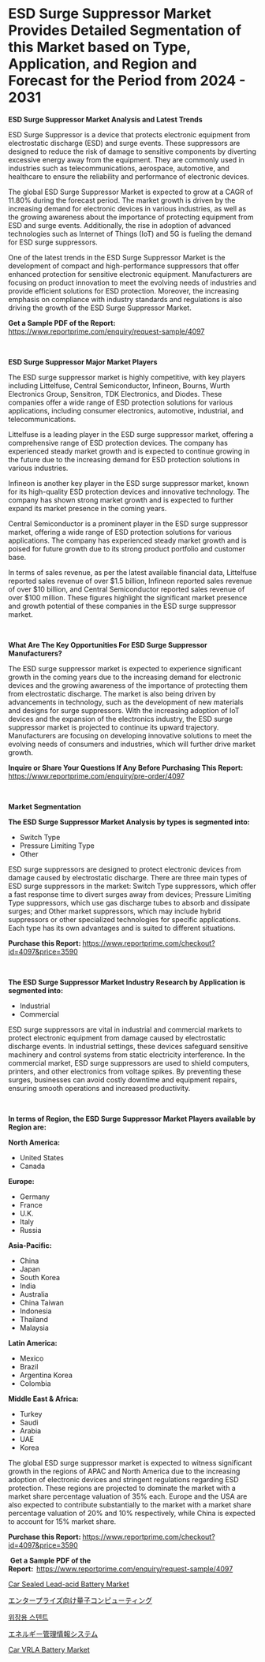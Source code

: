 <p><h1>ESD Surge Suppressor Market Provides Detailed Segmentation of this Market based on Type, Application, and Region and Forecast for the Period from 2024 - 2031</h1></p><p><strong>ESD Surge Suppressor Market Analysis and Latest Trends</strong></p>
<p><p>ESD Surge Suppressor is a device that protects electronic equipment from electrostatic discharge (ESD) and surge events. These suppressors are designed to reduce the risk of damage to sensitive components by diverting excessive energy away from the equipment. They are commonly used in industries such as telecommunications, aerospace, automotive, and healthcare to ensure the reliability and performance of electronic devices.</p><p>The global ESD Surge Suppressor Market is expected to grow at a CAGR of 11.80% during the forecast period. The market growth is driven by the increasing demand for electronic devices in various industries, as well as the growing awareness about the importance of protecting equipment from ESD and surge events. Additionally, the rise in adoption of advanced technologies such as Internet of Things (IoT) and 5G is fueling the demand for ESD surge suppressors.</p><p>One of the latest trends in the ESD Surge Suppressor Market is the development of compact and high-performance suppressors that offer enhanced protection for sensitive electronic equipment. Manufacturers are focusing on product innovation to meet the evolving needs of industries and provide efficient solutions for ESD protection. Moreover, the increasing emphasis on compliance with industry standards and regulations is also driving the growth of the ESD Surge Suppressor Market.</p></p>
<p><strong>Get a Sample PDF of the Report:&nbsp;</strong> <a href="https://www.reportprime.com/enquiry/request-sample/4097">https://www.reportprime.com/enquiry/request-sample/4097</a></p>
<p>&nbsp;</p>
<p><strong>ESD Surge Suppressor Major Market Players</strong></p>
<p><p>The ESD surge suppressor market is highly competitive, with key players including Littelfuse, Central Semiconductor, Infineon, Bourns, Wurth Electronics Group, Sensitron, TDK Electronics, and Diodes. These companies offer a wide range of ESD protection solutions for various applications, including consumer electronics, automotive, industrial, and telecommunications.</p><p>Littelfuse is a leading player in the ESD surge suppressor market, offering a comprehensive range of ESD protection devices. The company has experienced steady market growth and is expected to continue growing in the future due to the increasing demand for ESD protection solutions in various industries.</p><p>Infineon is another key player in the ESD surge suppressor market, known for its high-quality ESD protection devices and innovative technology. The company has shown strong market growth and is expected to further expand its market presence in the coming years.</p><p>Central Semiconductor is a prominent player in the ESD surge suppressor market, offering a wide range of ESD protection solutions for various applications. The company has experienced steady market growth and is poised for future growth due to its strong product portfolio and customer base.</p><p>In terms of sales revenue, as per the latest available financial data, Littelfuse reported sales revenue of over $1.5 billion, Infineon reported sales revenue of over $10 billion, and Central Semiconductor reported sales revenue of over $100 million. These figures highlight the significant market presence and growth potential of these companies in the ESD surge suppressor market.</p></p>
<p>&nbsp;</p>
<p><strong>What Are The Key Opportunities For ESD Surge Suppressor Manufacturers?</strong></p>
<p><p>The ESD surge suppressor market is expected to experience significant growth in the coming years due to the increasing demand for electronic devices and the growing awareness of the importance of protecting them from electrostatic discharge. The market is also being driven by advancements in technology, such as the development of new materials and designs for surge suppressors. With the increasing adoption of IoT devices and the expansion of the electronics industry, the ESD surge suppressor market is projected to continue its upward trajectory. Manufacturers are focusing on developing innovative solutions to meet the evolving needs of consumers and industries, which will further drive market growth.</p></p>
<p><strong>Inquire or Share Your Questions If Any Before Purchasing This Report:</strong> <a href="https://www.reportprime.com/enquiry/pre-order/4097">https://www.reportprime.com/enquiry/pre-order/4097</a></p>
<p>&nbsp;</p>
<p><strong>Market Segmentation</strong></p>
<p><strong>The ESD Surge Suppressor Market Analysis by types is segmented into:</strong></p>
<p><ul><li>Switch Type</li><li>Pressure Limiting Type</li><li>Other</li></ul></p>
<p><p>ESD surge suppressors are designed to protect electronic devices from damage caused by electrostatic discharge. There are three main types of ESD surge suppressors in the market: Switch Type suppressors, which offer a fast response time to divert surges away from devices; Pressure Limiting Type suppressors, which use gas discharge tubes to absorb and dissipate surges; and Other market suppressors, which may include hybrid suppressors or other specialized technologies for specific applications. Each type has its own advantages and is suited to different situations.</p></p>
<p><strong>Purchase this Report:&nbsp;</strong><a href="https://www.reportprime.com/checkout?id=4097&price=3590">https://www.reportprime.com/checkout?id=4097&price=3590</a></p>
<p>&nbsp;</p>
<p><strong>The ESD Surge Suppressor Market Industry Research by Application is segmented into:</strong></p>
<p><ul><li>Industrial</li><li>Commercial</li></ul></p>
<p><p>ESD surge suppressors are vital in industrial and commercial markets to protect electronic equipment from damage caused by electrostatic discharge events. In industrial settings, these devices safeguard sensitive machinery and control systems from static electricity interference. In the commercial market, ESD surge suppressors are used to shield computers, printers, and other electronics from voltage spikes. By preventing these surges, businesses can avoid costly downtime and equipment repairs, ensuring smooth operations and increased productivity.</p></p>
<p>&nbsp;</p>
<p><strong>In terms of Region, the ESD Surge Suppressor Market Players available by Region are:</strong></p>
<p>
    <p> <strong> North America: </strong>
        <ul>
            <li>United States</li>
            <li>Canada</li>
        </ul>
        </p> 
    <p> <strong> Europe: </strong>
        <ul>
            <li>Germany</li>
            <li>France</li>
            <li>U.K.</li>
            <li>Italy</li>
            <li>Russia</li>
        </ul>
        </p> 
    <p> <strong> Asia-Pacific: </strong>
        <ul>
            <li>China</li>
            <li>Japan</li>
            <li>South Korea</li>
            <li>India</li>
            <li>Australia</li>
            <li>China Taiwan</li>
            <li>Indonesia</li>
            <li>Thailand</li>
            <li>Malaysia</li>
        </ul>
        </p> 
    <p> <strong> Latin America: </strong>
        <ul>
            <li>Mexico</li>
            <li>Brazil</li>
            <li>Argentina Korea</li>
            <li>Colombia</li>
        </ul>
        </p> 
    <p> <strong> Middle East & Africa: </strong>
        <ul>
            <li>Turkey</li>
            <li>Saudi</li>
            <li>Arabia</li>
            <li>UAE</li>
            <li>Korea</li>
        </ul>
    </p>
    </p>
<p><p>The global ESD surge suppressor market is expected to witness significant growth in the regions of APAC and North America due to the increasing adoption of electronic devices and stringent regulations regarding ESD protection. These regions are projected to dominate the market with a market share percentage valuation of 35% each. Europe and the USA are also expected to contribute substantially to the market with a market share percentage valuation of 20% and 10% respectively, while China is expected to account for 15% market share.</p></p>
<p><strong>Purchase this Report: </strong><a href="https://www.reportprime.com/checkout?id=4097&price=3590">https://www.reportprime.com/checkout?id=4097&price=3590</a></p>
<p>&nbsp;<strong>Get a Sample PDF of the Report:&nbsp;&nbsp;</strong><a href="https://www.reportprime.com/enquiry/request-sample/4097">https://www.reportprime.com/enquiry/request-sample/4097</a></p>
<p><strong></strong></p>
<p><p><a href="https://issuu.com/reportprime-2/docs/car-sealed-lead-acid-battery-market-size-2030.pptx">Car Sealed Lead-acid Battery Market</a></p><p><a href="https://github.com/SantosDicki04/Market-Research-Report-List-1/blob/main/397506414962.md">エンタープライズ向け量子コンピューティング</a></p><p><a href="https://medium.com/@edaunhshhs/%EC%9C%84%EC%9E%A5%EA%B4%80-%EC%8A%A4%ED%85%90%ED%8A%B8-%EC%8B%9C%EC%9E%A5-%EA%B2%BD%EC%9F%81-%EB%B6%84%EC%84%9D-%EC%8B%9C%EC%9E%A5-%EB%8F%99%ED%96%A5-%EB%B0%8F-2031%EB%85%84%EA%B9%8C%EC%A7%80%EC%9D%98-%EC%98%88%EC%B8%A1-b73af84591ff">위장용 스텐트</a></p><p><a href="https://github.com/moulafa/Market-Research-Report-List-1/blob/main/858402114961.md">エネルギー管理情報システム</a></p><p><a href="https://issuu.com/reportprime-2/docs/car-vrla-battery-market-size-2030.pptx">Car VRLA Battery Market</a></p></p>